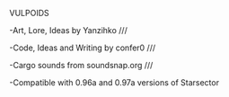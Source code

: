 VULPOIDS

-Art, Lore, Ideas by Yanzihko ///

-Code, Ideas and Writing by confer0 ///

-Cargo sounds from soundsnap.org ///

-Compatible with 0.96a and 0.97a versions of Starsector
